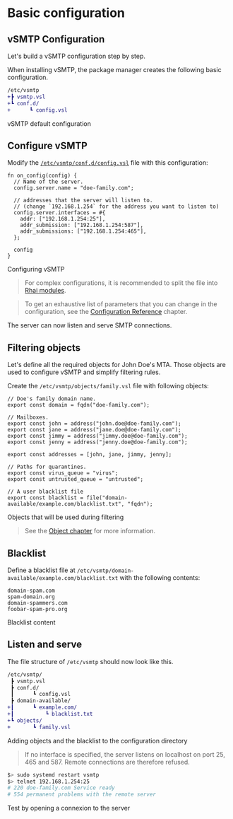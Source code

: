 # Basic configuration

## vSMTP Configuration

Let's build a vSMTP configuration step by step.

When installing vSMTP, the package manager creates the following basic configuration.

```diff
/etc/vsmtp
+┣ vsmtp.vsl
+┗ conf.d/
+      ┗ config.vsl
```
<p class="ann"> vSMTP default configuration </p>

## Configure vSMTP

Modify the [`/etc/vsmtp/conf.d/config.vsl`](../../get-started/config-file-struct/root.md) file with this configuration:

```rust,ignore
fn on_config(config) {
  // Name of the server.
  config.server.name = "doe-family.com";

  // addresses that the server will listen to.
  // (change `192.168.1.254` for the address you want to listen to)
  config.server.interfaces = #{
    addr: ["192.168.1.254:25"],
    addr_submission: ["192.168.1.254:587"],
    addr_submissions: ["192.168.1.254:465"],
  };

  config
}
```
<p class="ann"> Configuring vSMTP </p>

> For complex configurations, it is recommended to split the file into [Rhai modules](https://rhai.rs/book/language/modules/index.html).

> To get an exhaustive list of parameters that you can change in the configuration, see the [Configuration Reference](../../ref/vSL/api/var::cfg.md) chapter.

The server can now listen and serve SMTP connections.

## Filtering objects

Let's define all the required objects for John Doe's MTA. Those objects are used to configure vSMTP and simplify filtering rules.

Create the `/etc/vsmtp/objects/family.vsl` file with following objects:

```rust,ignore
// Doe's family domain name.
export const domain = fqdn("doe-family.com");

// Mailboxes.
export const john = address("john.doe@doe-family.com");
export const jane = address("jane.doe@doe-family.com");
export const jimmy = address("jimmy.doe@doe-family.com");
export const jenny = address("jenny.doe@doe-family.com");

export const addresses = [john, jane, jimmy, jenny];

// Paths for quarantines.
export const virus_queue = "virus";
export const untrusted_queue = "untrusted";

// A user blacklist file
export const blacklist = file("domain-available/example.com/blacklist.txt", "fqdn");
```
<p class="ann"> Objects that will be used during filtering </p>

> See the [Object chapter](../../filtering/objects.md) for more information.

## Blacklist

Define a blacklist file at `/etc/vsmtp/domain-available/example.com/blacklist.txt` with the following contents:

```text
domain-spam.com
spam-domain.org
domain-spammers.com
foobar-spam-pro.org
```
<p class="ann"> Blacklist content </p>

## Listen and serve

The file structure of `/etc/vsmtp` should now look like this.

```diff
/etc/vsmtp/
 ┣ vsmtp.vsl
 ┣ conf.d/
 ┃      ┗ config.vsl
 ┣ domain-available/
+┃      ┗ example.com/
+┃          ┗ blacklist.txt
+┗ objects/
+       ┗ family.vsl
```
<p class="ann"> Adding objects and the blacklist to the configuration directory </p>

> If no interface is specified, the server listens on localhost on port 25, 465 and 587. Remote connections are therefore refused.

```sh
$> sudo systemd restart vsmtp
$> telnet 192.168.1.254:25
# 220 doe-family.com Service ready
# 554 permanent problems with the remote server
```
<p class="ann"> Test by opening a connexion to the server </p>
